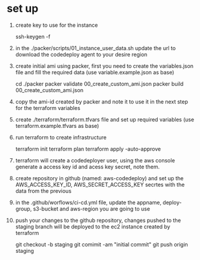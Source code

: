 # set up
1. create key to use for the instance

    ssh-keygen -f <key-name>

2. in the ./packer/scripts/01_instance_user_data.sh update the url to download the codedeploy agent to your desire region

3. create initial ami using packer, first you need to create the variables.json file and fill the required data (use variable.example.json as base)

    cd ./packer
    packer validate 00_create_custom_ami.json
    packer build 00_create_custom_ami.json

4. copy the ami-id created by packer and note it to use it in the next step for the terraform variables

5. create ./terraform/terraform.tfvars file and set up required variables (use terraform.example.tfvars as base)

6. run terraform to create infrastructure

    terraform init
    terraform plan
    terraform apply -auto-approve

7. terraform will create a codedeployer user, using the aws console generate a access key id and acess key secret, note them.

8. create repository in github (named: aws-codedeploy) and set up the AWS_ACCESS_KEY_ID, AWS_SECRET_ACCESS_KEY secrtes with the data from the previous

9. in the .github/worflows/ci-cd.yml file, update the appname, deploy-group, s3-bucket and aws-region you are going to use

10. push your changes to the github repository, changes pushed to the staging branch will be deployed to the ec2 instance created by terraform

    git checkout -b staging
    git comimit -am "initial commit"
    git push origin staging
